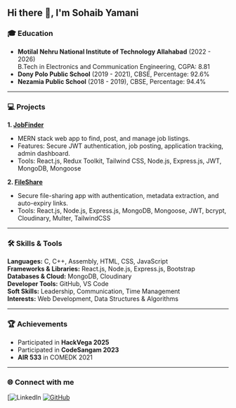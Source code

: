 ## Hi there 👋, I'm Sohaib Yamani

<!--
**yamani2004/yamani2004** is a ✨ _special_ ✨ repository because its `README.md` (this file) appears on your GitHub profile.
-->

### 🎓 Education
- **Motilal Nehru National Institute of Technology Allahabad** (2022 - 2026)  
  B.Tech in Electronics and Communication Engineering, CGPA: 8.81
- **Dony Polo Public School** (2019 - 2021), CBSE, Percentage: 92.6%
- **Nezamia Public School** (2018 - 2019), CBSE, Percentage: 94.4%

---

### 💻 Projects

**1. [JobFinder](#)**  
- MERN stack web app to find, post, and manage job listings.  
- Features: Secure JWT authentication, job posting, application tracking, admin dashboard.  
- Tools: React.js, Redux Toolkit, Tailwind CSS, Node.js, Express.js, JWT, MongoDB, Mongoose

**2. [FileShare](#)**  
- Secure file-sharing app with authentication, metadata extraction, and auto-expiry links.  
- Tools: React.js, Node.js, Express.js, MongoDB, Mongoose, JWT, bcrypt, Cloudinary, Multer, TailwindCSS

---

### 🛠 Skills & Tools
**Languages:** C, C++, Assembly, HTML, CSS, JavaScript  
**Frameworks & Libraries:** React.js, Node.js, Express.js, Bootstrap  
**Databases & Cloud:** MongoDB, Cloudinary  
**Developer Tools:** GitHub, VS Code  
**Soft Skills:** Leadership, Communication, Time Management  
**Interests:** Web Development, Data Structures & Algorithms

---

### 🏆 Achievements
- Participated in **HackVega 2025**  
- Participated in **CodeSangam 2023**  
- **AIR 533** in COMEDK 2021

---

### 🌐 Connect with me
[![LinkedIn](https://www.linkedin.com/in/sohaib-yamani-5b352a269/)
[![GitHub](https://img.shields.io/badge/-GitHub-181717?style=for-the-badge&logo=github&logoColor=white)](https://github.com/yamani2004)
